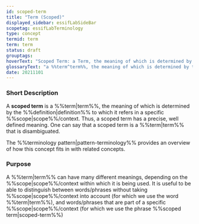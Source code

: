 ```yaml
---
id: scoped-term
title: "Term (Scoped)"
displayed_sidebar: essifLabSideBar
scopetag: essifLabTerminology
type: concept
termid: term
term: term
status: draft
grouptags:
hoverText: "Scoped Term: a Term, the meaning of which is determined by the Definition to which it refers in a specific Scope/context."
glossaryText: "a %%term^term%%, the meaning of which is determined by the %%definition^definition%% to which it refers in a specific %%scope^scope%%/context."
date: 20211101
---
```


### Short Description
A **scoped term** is a %%term|term%%, the meaning of which is determined by the %%definition|definition%% to which it refers in a specific %%scope|scope%%/context. Thus, a scoped term has a precise, well defined meaning. One can say that a scoped term is a %%term|term%% that is disambiguated.

The %%terminology pattern|pattern-terminology%% provides an overview of how this concept fits in with related concepts.

### Purpose
A %%term|term%% can have many different meanings, depending on the %%scope|scope%%/context within which it is being used. It is useful to be able to distinguish between words/phrases without taking %%scope|scope%%/context into account (for which we use the word %%term|term%%), and words/phrases that are part of a specific %%scope|scope%%/context (for which we use the phrase %%scoped term|scoped-term%%)
